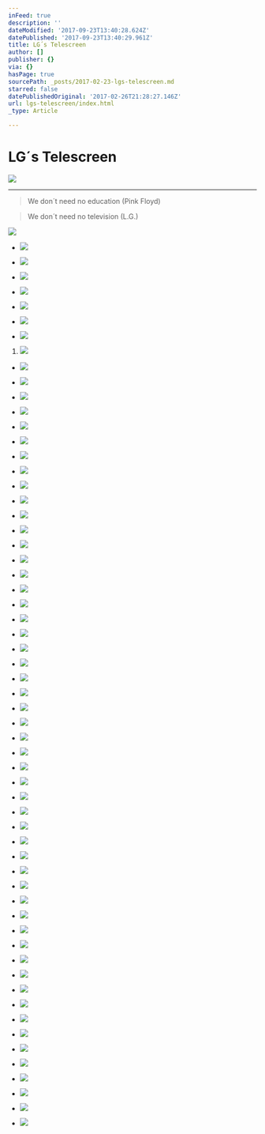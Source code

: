 ```yaml
---
inFeed: true
description: ''
dateModified: '2017-09-23T13:40:28.624Z'
datePublished: '2017-09-23T13:40:29.961Z'
title: LG´s Telescreen
author: []
publisher: {}
via: {}
hasPage: true
sourcePath: _posts/2017-02-23-lgs-telescreen.md
starred: false
datePublishedOriginal: '2017-02-26T21:28:27.146Z'
url: lgs-telescreen/index.html
_type: Article

---
```

# LG´s Telescreen
![](https://the-grid-user-content.s3-us-west-2.amazonaws.com/a917183b-957d-429a-98d8-22837f43a849.jpg)

---

> We don´t need no education (Pink Floyd)

> We don´t need no television (L.G.)

![](https://the-grid-user-content.s3-us-west-2.amazonaws.com/aa60084c-b9fe-4cd4-a770-f59c61c9b7b5.jpg)

* ![](https://the-grid-user-content.s3-us-west-2.amazonaws.com/7b224731-19a1-4d60-ab28-78078d61276c.jpg)

* ![](https://the-grid-user-content.s3-us-west-2.amazonaws.com/27f111af-79c1-46d0-bdec-908e55f1bdc3.jpg)

* ![](https://the-grid-user-content.s3-us-west-2.amazonaws.com/84570239-7fec-454b-90c5-f9824071a626.jpg)

* ![](https://the-grid-user-content.s3-us-west-2.amazonaws.com/1fe8318f-af86-4362-a923-11981499a758.jpg)

* ![](https://the-grid-user-content.s3-us-west-2.amazonaws.com/fc419ee8-8745-4144-9fde-2a68cf21a219.jpg)

* ![](https://the-grid-user-content.s3-us-west-2.amazonaws.com/00f7d1cb-f4ef-47bc-8f82-b3161c6c5a36.jpg)

* ![](https://the-grid-user-content.s3-us-west-2.amazonaws.com/b1858746-9b20-4c9d-a5aa-d3059e6f5ff6.jpg)

1. ![](https://the-grid-user-content.s3-us-west-2.amazonaws.com/80e482a0-27ae-4af5-9d01-93cee8888a98.jpg)

* ![](https://the-grid-user-content.s3-us-west-2.amazonaws.com/f638d69a-2f21-47df-93b9-04b26ccba600.jpg)

* ![](https://the-grid-user-content.s3-us-west-2.amazonaws.com/770b9b84-ca57-4233-972c-d22846e94a2e.jpg)

* ![](https://the-grid-user-content.s3-us-west-2.amazonaws.com/51d0f204-c304-421b-aa2e-7bd96cc68f7b.jpg)

* ![](https://the-grid-user-content.s3-us-west-2.amazonaws.com/25481abc-78da-43c9-9ff1-a52d5f75b98e.jpg)

* ![](https://the-grid-user-content.s3-us-west-2.amazonaws.com/4156f872-f156-4353-978d-ca67ffe27858.jpg)

* ![](https://the-grid-user-content.s3-us-west-2.amazonaws.com/9b35f053-6ec1-4a20-963d-5bb054c3f9d5.jpg)

* ![](https://the-grid-user-content.s3-us-west-2.amazonaws.com/49d73d25-4b41-4d6a-868c-b5b5e9558e16.jpg)

* ![](https://the-grid-user-content.s3-us-west-2.amazonaws.com/76c16c4f-f024-4e52-bba9-38e0c6bf743a.jpg)

* ![](https://the-grid-user-content.s3-us-west-2.amazonaws.com/ec1a07c6-9b7a-4911-93b1-80a524a4f625.jpg)

* ![](https://the-grid-user-content.s3-us-west-2.amazonaws.com/8f78bffb-641d-4cb7-bb5e-09a7821950b0.jpg)

* ![](https://the-grid-user-content.s3-us-west-2.amazonaws.com/20023ad0-04bc-4250-aae3-7a9227e7f961.jpg)

* ![](https://the-grid-user-content.s3-us-west-2.amazonaws.com/22f3de03-ec81-4807-bdd3-99e566ad374e.jpg)

* ![](https://the-grid-user-content.s3-us-west-2.amazonaws.com/619fc5d3-f49b-4b93-ac81-988ffe09736a.jpg)

* ![](https://the-grid-user-content.s3-us-west-2.amazonaws.com/756e494d-060d-40a2-b68d-bfe11726124c.jpg)

* ![](https://the-grid-user-content.s3-us-west-2.amazonaws.com/e3e3b150-5dcb-4f20-a34d-920c38698c71.jpg)

* ![](https://the-grid-user-content.s3-us-west-2.amazonaws.com/47c51657-172c-429f-a2e8-4f59a90f7348.jpg)

* ![](https://the-grid-user-content.s3-us-west-2.amazonaws.com/8005b4e6-ab6d-4a05-99ef-462760aa462b.jpg)

* ![](https://the-grid-user-content.s3-us-west-2.amazonaws.com/e7deddc0-6b23-42db-9520-c8b60c2c3618.jpg)

* ![](https://the-grid-user-content.s3-us-west-2.amazonaws.com/c670af4c-221b-41be-84f1-ee1006968674.jpg)

* ![](https://the-grid-user-content.s3-us-west-2.amazonaws.com/4443cb9d-2f2d-4661-90f0-fcc568ec0bcd.jpg)

* ![](https://the-grid-user-content.s3-us-west-2.amazonaws.com/fdb55e9b-6d63-4545-b75c-fc283ccdf713.jpg)

* ![](https://the-grid-user-content.s3-us-west-2.amazonaws.com/744a578a-13ee-4d87-84c7-956130a99e57.jpg)

* ![](https://the-grid-user-content.s3-us-west-2.amazonaws.com/f62b6eb9-f25a-45d5-a4a6-b6c20f8084f6.jpg)

* ![](https://the-grid-user-content.s3-us-west-2.amazonaws.com/ed0d819f-43ec-4f89-9acc-44c150f65902.jpg)

* ![](https://the-grid-user-content.s3-us-west-2.amazonaws.com/990c3bce-7fff-48a2-9a04-35edf9a1f88c.jpg)

* ![](https://the-grid-user-content.s3-us-west-2.amazonaws.com/8ffb6597-428e-415c-8908-1f0e4826a45b.jpg)

* ![](https://the-grid-user-content.s3-us-west-2.amazonaws.com/78ca0de7-e5bb-4bc2-83d9-5e74795d045b.jpg)

* ![](https://the-grid-user-content.s3-us-west-2.amazonaws.com/7c69e5d0-98a6-430d-9c27-22a6b9aae1c6.jpg)

* ![](https://the-grid-user-content.s3-us-west-2.amazonaws.com/72eff5cb-1bde-4eb0-bd0f-7c83b799b7ac.jpg)

* ![](https://the-grid-user-content.s3-us-west-2.amazonaws.com/9cc7fa70-7591-4769-ac17-fa01e09a16f4.jpg)

* ![](https://the-grid-user-content.s3-us-west-2.amazonaws.com/82b23013-6fe6-4048-9563-a863a2c3ed55.jpg)

* ![](https://the-grid-user-content.s3-us-west-2.amazonaws.com/69da85b4-343c-4d25-83bd-71ca9026ab7a.jpg)

* ![](https://the-grid-user-content.s3-us-west-2.amazonaws.com/da83b705-2616-4492-b244-7335e48b4a49.jpg)

* ![](https://the-grid-user-content.s3-us-west-2.amazonaws.com/35f4329c-16ff-4934-8886-d473f82905e2.jpg)

* ![](https://the-grid-user-content.s3-us-west-2.amazonaws.com/0b84f473-262c-46a7-9453-f982d80ad479.jpg)

* ![](https://the-grid-user-content.s3-us-west-2.amazonaws.com/75c91056-d4c0-4d99-ab2e-5f73cbe859d1.jpg)

* ![](https://the-grid-user-content.s3-us-west-2.amazonaws.com/741819f0-d426-40e4-9975-00935adb5ff0.jpg)

* ![](https://the-grid-user-content.s3-us-west-2.amazonaws.com/9a6d925b-c066-4db6-89c4-0bf756169add.jpg)

* ![](https://the-grid-user-content.s3-us-west-2.amazonaws.com/559b8750-6a2a-41ab-a418-bd9bac73b277.jpg)

* ![](https://the-grid-user-content.s3-us-west-2.amazonaws.com/a598cc88-9494-4dc2-97c1-4442cd9c1ec5.jpg)

* ![](https://the-grid-user-content.s3-us-west-2.amazonaws.com/156d309c-d264-4702-a884-7f9a3aefef5d.jpg)

* ![](https://the-grid-user-content.s3-us-west-2.amazonaws.com/722714cc-08a3-47f6-8154-d82767aa701e.jpg)

* ![](https://the-grid-user-content.s3-us-west-2.amazonaws.com/f6ebc582-9ed7-4187-bf1d-3b9b9da6a3cd.jpg)

* ![](https://the-grid-user-content.s3-us-west-2.amazonaws.com/36929c61-788b-47ce-8a3d-a61d15d4ce8d.jpg)

* ![](https://the-grid-user-content.s3-us-west-2.amazonaws.com/f348a6c3-0f03-4b23-be9e-0d8cdb7fd60b.jpg)

* ![](https://the-grid-user-content.s3-us-west-2.amazonaws.com/5acfe780-a32e-447c-a09c-76010a763e99.jpg)

* ![](https://the-grid-user-content.s3-us-west-2.amazonaws.com/8b49c4e2-5f37-4c37-be4d-0e6abd2d03c3.jpg)

* ![](https://the-grid-user-content.s3-us-west-2.amazonaws.com/1036a31e-5cf3-4a8c-88c4-88e85052f1bb.jpg)

* ![](https://the-grid-user-content.s3-us-west-2.amazonaws.com/95ea6889-a207-4030-af29-23d4001d087f.jpg)

* ![](https://the-grid-user-content.s3-us-west-2.amazonaws.com/b8efd2a1-13ae-42f3-a667-9126feec5b39.jpg)

* ![](https://the-grid-user-content.s3-us-west-2.amazonaws.com/40ff96ff-3df8-4330-8b3d-37ed944d058b.jpg)

* ![](https://the-grid-user-content.s3-us-west-2.amazonaws.com/b6877666-122b-4a45-929e-4560c2161bd4.jpg)
